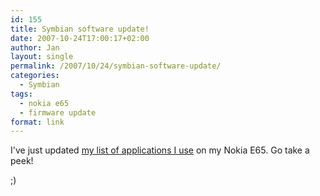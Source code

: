 ```yaml
---
id: 155
title: Symbian software update!
date: 2007-10-24T17:00:17+02:00
author: Jan
layout: single
permalink: /2007/10/24/symbian-software-update/
categories:
  - Symbian
tags:
  - nokia e65
  - firmware update
format: link
---
```

I've just updated [my list of applications I use](/2007/07/27/software-for-the-nokia-e65/) on my Nokia E65. Go take a peek!

;)